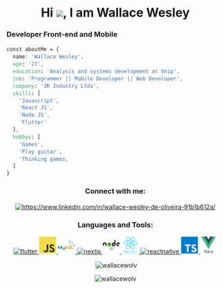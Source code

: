 <h1 align="center">Hi <img src="https://raw.githubusercontent.com/kaueMarques/kaueMarques/master/hi.gif" width="30px">, I am Wallace Wesley</h1>
<h3 align="left">Developer Front-end and Mobile</h3>

``` CSS
const aboutMe = { 
  name: 'Wallace Wesley',
  age: '27',
  education: 'Analysis and systems development at Unip',
  job: 'Programmer || Mobile Developer || Web Developer',
  company: '3R Industry Ltda',
  skills: [
    'Javascript',
    'React JS',
    'Node JS',
    'Flutter'
  ],
  hobbys: [
    'Games',
    'Play guitar',
    'Thinking games,
  ]
}

```

<h3 align="center">Connect with me:</h3>
<p align="center">
  <a href="https://www.linkedin.com/in/wallace-wesley-de-oliveira-91b1b612a/" target="blank"><img align="center" src="https://img.shields.io/badge/LinkedIn-0077B5?style=for-the-badge&logo=linkedin&logoColor=white" alt="https://www.linkedin.com/in/wallace-wesley-de-oliveira-91b1b612a/"  /></a
</p>

<h3 align="center">Languages and Tools:</h3>
<p align="center"> <a href="https://www.w3schools.com/cs/" target="_blank"> <a href="https://flutter.dev" target="_blank"> <img src="https://www.vectorlogo.zone/logos/flutterio/flutterio-icon.svg" alt="flutter" width="40" height="40"/> </a> <a href="https://developer.mozilla.org/en-US/docs/Web/JavaScript" target="_blank"> <img src="https://raw.githubusercontent.com/devicons/devicon/master/icons/javascript/javascript-original.svg" alt="javascript" width="40" height="40"/> </a> <a href="https://www.mysql.com/" target="_blank"> <img src="https://raw.githubusercontent.com/devicons/devicon/master/icons/mysql/mysql-original-wordmark.svg" alt="mysql" width="40" height="40"/> </a> <a href="https://nextjs.org/" target="_blank"> <img src="https://cdn.worldvectorlogo.com/logos/nextjs-3.svg" alt="nextjs" width="40" height="40"/> </a> <a href="https://nodejs.org" target="_blank"> <img src="https://raw.githubusercontent.com/devicons/devicon/master/icons/nodejs/nodejs-original-wordmark.svg" alt="nodejs" width="40" height="40"/> </a> <a href="https://reactjs.org/" target="_blank"> <img src="https://raw.githubusercontent.com/devicons/devicon/master/icons/react/react-original-wordmark.svg" alt="react" width="40" height="40"/> </a> <a href="https://reactnative.dev/" target="_blank"> <img src="https://reactnative.dev/img/header_logo.svg" alt="reactnative" width="40" height="40"/> </a> <a href="https://www.typescriptlang.org/" target="_blank"> <img src="https://raw.githubusercontent.com/devicons/devicon/master/icons/typescript/typescript-original.svg" alt="typescript" width="40" height="40"/> </a> <a href="https://vuejs.org/" target="_blank"> <img src="https://raw.githubusercontent.com/devicons/devicon/master/icons/vuejs/vuejs-original-wordmark.svg" alt="vuejs" width="40" height="40"/> </a> </p>

<p align="center">
  &nbsp;<img align="center"  src="https://github-readme-stats.vercel.app/api?username=wallacewolv&show_icons=true&locale=en&theme=dark" alt="wallacewolv" />
</p>
<p align="center"> <img src="https://komarev.com/ghpvc/?username=wallacewolv&label=Profile%20views&color=0e75b6&style=flat" alt="wallacewolv" /> </p>
